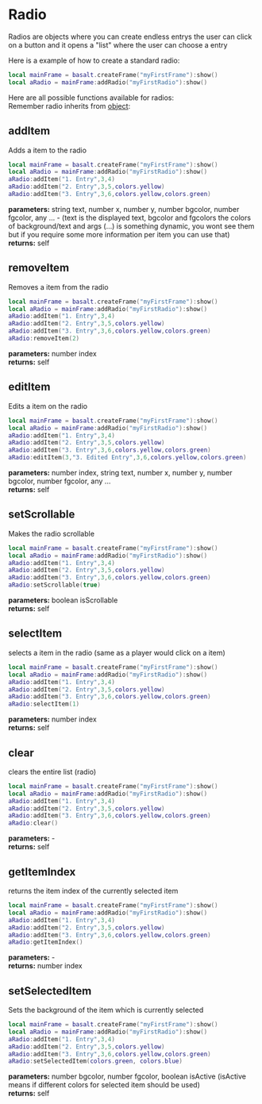 # Radio

Radios are objects where you can create endless entrys the user can click on a button and it opens a "list" where the user can choose a entry

Here is a example of how to create a standard radio:

````lua
local mainFrame = basalt.createFrame("myFirstFrame"):show()
local aRadio = mainFrame:addRadio("myFirstRadio"):show()
````

Here are all possible functions available for radios: <br>
Remember radio inherits from [object](https://github.com/NoryiE/basalt/wiki/Object):

## addItem
Adds a item to the radio

````lua
local mainFrame = basalt.createFrame("myFirstFrame"):show()
local aRadio = mainFrame:addRadio("myFirstRadio"):show()
aRadio:addItem("1. Entry",3,4)
aRadio:addItem("2. Entry",3,5,colors.yellow)
aRadio:addItem("3. Entry",3,6,colors.yellow,colors.green)
````
**parameters:** string text, number x, number y, number bgcolor, number fgcolor, any ... - (text is the displayed text, bgcolor and fgcolors the colors of background/text and args (...) is something dynamic, you wont see them but if you require some more information per item you can use that)<br>
**returns:** self<br>

## removeItem
Removes a item from the radio

````lua
local mainFrame = basalt.createFrame("myFirstFrame"):show()
local aRadio = mainFrame:addRadio("myFirstRadio"):show()
aRadio:addItem("1. Entry",3,4)
aRadio:addItem("2. Entry",3,5,colors.yellow)
aRadio:addItem("3. Entry",3,6,colors.yellow,colors.green)
aRadio:removeItem(2)
````
**parameters:** number index<br>
**returns:** self<br>

## editItem
Edits a item on the radio

````lua
local mainFrame = basalt.createFrame("myFirstFrame"):show()
local aRadio = mainFrame:addRadio("myFirstRadio"):show()
aRadio:addItem("1. Entry",3,4)
aRadio:addItem("2. Entry",3,5,colors.yellow)
aRadio:addItem("3. Entry",3,6,colors.yellow,colors.green)
aRadio:editItem(3,"3. Edited Entry",3,6,colors.yellow,colors.green)
````
**parameters:** number index, string text, number x, number y, number bgcolor, number fgcolor, any ...<br>
**returns:** self<br>

## setScrollable
Makes the radio scrollable

````lua
local mainFrame = basalt.createFrame("myFirstFrame"):show()
local aRadio = mainFrame:addRadio("myFirstRadio"):show()
aRadio:addItem("1. Entry",3,4)
aRadio:addItem("2. Entry",3,5,colors.yellow)
aRadio:addItem("3. Entry",3,6,colors.yellow,colors.green)
aRadio:setScrollable(true)
````
**parameters:** boolean isScrollable<br>
**returns:** self<br>

## selectItem
selects a item in the radio (same as a player would click on a item)

````lua
local mainFrame = basalt.createFrame("myFirstFrame"):show()
local aRadio = mainFrame:addRadio("myFirstRadio"):show()
aRadio:addItem("1. Entry",3,4)
aRadio:addItem("2. Entry",3,5,colors.yellow)
aRadio:addItem("3. Entry",3,6,colors.yellow,colors.green)
aRadio:selectItem(1)
````
**parameters:** number index<br>
**returns:** self<br>

## clear
clears the entire list (radio)

````lua
local mainFrame = basalt.createFrame("myFirstFrame"):show()
local aRadio = mainFrame:addRadio("myFirstRadio"):show()
aRadio:addItem("1. Entry",3,4)
aRadio:addItem("2. Entry",3,5,colors.yellow)
aRadio:addItem("3. Entry",3,6,colors.yellow,colors.green)
aRadio:clear()
````
**parameters:** -<br>
**returns:** self<br>

## getItemIndex
returns the item index of the currently selected item

````lua
local mainFrame = basalt.createFrame("myFirstFrame"):show()
local aRadio = mainFrame:addRadio("myFirstRadio"):show()
aRadio:addItem("1. Entry",3,4)
aRadio:addItem("2. Entry",3,5,colors.yellow)
aRadio:addItem("3. Entry",3,6,colors.yellow,colors.green)
aRadio:getItemIndex()
````
**parameters:** -<br>
**returns:** number index<br>

## setSelectedItem
Sets the background of the item which is currently selected

````lua
local mainFrame = basalt.createFrame("myFirstFrame"):show()
local aRadio = mainFrame:addRadio("myFirstRadio"):show()
aRadio:addItem("1. Entry",3,4)
aRadio:addItem("2. Entry",3,5,colors.yellow)
aRadio:addItem("3. Entry",3,6,colors.yellow,colors.green)
aRadio:setSelectedItem(colors.green, colors.blue)
````
**parameters:** number bgcolor, number fgcolor, boolean isActive (isActive means if different colors for selected item should be used)<br>
**returns:** self<br>